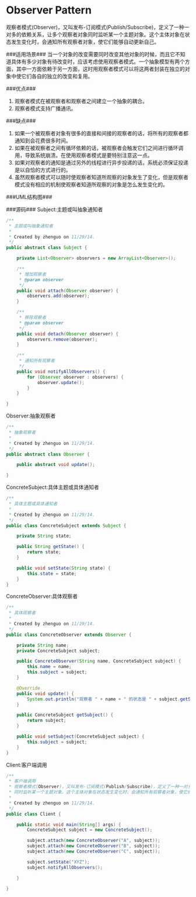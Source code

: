 Observer Pattern
================

  观察者模式(Observer)，又叫发布-订阅模式(Publish/Subscribe)，定义了一种一对多的依赖关系，让多个观察者对象同时监听某一个主题对象。这个主体对象在状态发生变化时，会通知所有观察者对象，使它们能够自动更新自己。
  
###适用场景###
  当一个对象的改变需要同时改变其他对象的时候，而且它不知道具体有多少对象有待改变时，应该考虑使用观察者模式。一个抽象模型有两个方面，其中一方面依赖于另一方面，这时用观察者模式可以将这两者封装在独立的对象中使它们各自的独立的改变和复用。
  
###优点###
1. 观察者模式在被观察者和观察者之间建立一个抽象的耦合。
2. 观察者模式支持广播通讯。

###缺点###
1. 如果一个被观察者对象有很多的直接和间接的观察者的话，将所有的观察者都通知到会花费很多时间。
2. 如果在被观察者之间有循环依赖的话，被观察者会触发它们之间进行循环调用，导致系统崩溃。在使用观察者模式是要特别注意这一点。
3. 如果对观察者的通知是通过另外的线程进行异步投递的话，系统必须保证投递是以自恰的方式进行的。
4. 虽然观察者模式可以随时使观察者知道所观察的对象发生了变化，但是观察者模式没有相应的机制使观察者知道所观察的对象是怎么发生变化的。
  
###UML结构图###

###源码###
Subject:主题或叫抽象通知者
```java
/**
 * 主题或叫抽象通知者
 *
 * Created by zhenguo on 11/29/14.
 */
public abstract class Subject {

    private List<Observer> observers = new ArrayList<Observer>();

    /**
     * 增加观察者
     * @param observer
     */
    public void attach(Observer observer) {
        observers.add(observer);
    }

    /**
     * 移除观察者
     * @param observer
     */
    public void detach(Observer observer) {
        observers.remove(observer);
    }

    /**
     * 通知所有观察者
     */
    public void notifyAllObservers() {
        for (Observer observer : observers) {
            observer.update();
        }
    }

}
```
Observer:抽象观察者
```java
/**
 * 抽象观察者
 *
 * Created by zhenguo on 11/29/14.
 */
public abstract class Observer {

    public abstract void update();

}
```
ConcreteSubject:具体主题或具体通知者
```java
/**
 * 具体主题或具体通知者
 *
 * Created by zhenguo on 11/29/14.
 */
public class ConcreteSubject extends Subject {

    private String state;

    public String getState() {
        return state;
    }

    public void setState(String state) {
        this.state = state;
    }
}
```
ConcreteObserver:具体观察者
```java
/**
 * 具体观察者
 *
 * Created by zhenguo on 11/29/14.
 */
public class ConcreteObserver extends Observer {

    private String name;
    private ConcreteSubject subject;

    public ConcreteObserver(String name, ConcreteSubject subject) {
        this.name = name;
        this.subject = subject;
    }

    @Override
    public void update() {
        System.out.println("观察者 " + name + " 的状态是 " + subject.getState());
    }

    public ConcreteSubject getSubject() {
        return subject;
    }

    public void setSubject(ConcreteSubject subject) {
        this.subject = subject;
    }
}
```
Client:客户端调用
```java
/**
 * 客户端调用
 * 观察者模式(Observer)，又叫发布-订阅模式(Publish/Subscribe)，定义了一种一对多的依赖关系，让多个观察者对象
 * 同时监听某一个主题对象。这个主体对象在状态发生变化时，会通知所有观察者对象，使它们能够自动更新自己。
 *
 * Created by zhenguo on 11/29/14.
 */
public class Client {

    public static void main(String[] args) {
        ConcreteSubject subject = new ConcreteSubject();

        subject.attach(new ConcreteObserver("A", subject));
        subject.attach(new ConcreteObserver("B", subject));
        subject.attach(new ConcreteObserver("C", subject));

        subject.setState("XYZ");
        subject.notifyAllObservers();

    }

}
```

  
